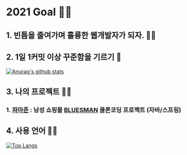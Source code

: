 # 2021 Goal 🏃‍♂️ 

## 1. 빈틈을 줄여가며 훌륭한 웹개발자가 되자.  👨‍💻
## 2. 1일 1커밋 이상 꾸준함을 기르기 💪

[![Anurag's github stats](https://github-readme-stats.vercel.app/api?username=Ethan-kim9&show_icons=true&theme=cobalt)](https://github.com/Ethan-kim9)

<!-- ## 3. 자료구조와 알고리즘 공부하기
[![Solved.ac Profile](http://mazassumnida.wtf/api/v2/generate_badge?boj=hey00507)](https://solved.ac/hey00507/) -->

## 3. 나의 프로젝트 👨‍💻 
### 1. [파마존](https://github.com/jackson-hong/pamajon) : 남성 쇼핑몰 [BLUESMAN](http://bluesman.co.kr/) 클론코딩 프로젝트 (자바/스프링)

## 4. 사용 언어 👨‍💻 
[![Top Langs](https://github-readme-stats.vercel.app/api/top-langs/?username=Ethan-kim9&theme=cobalt)](https://github.com/anuraghazra/github-readme-stats)
